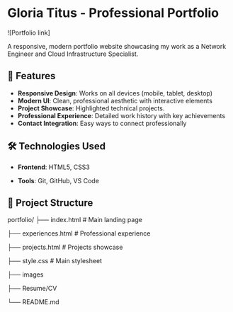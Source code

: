# Gloria Titus - Professional Portfolio

![Portfolio link]

A responsive, modern portfolio website showcasing my work as a Network Engineer and Cloud Infrastructure Specialist.

## 🚀 Features

- **Responsive Design**: Works on all devices (mobile, tablet, desktop)
- **Modern UI**: Clean, professional aesthetic with interactive elements
- **Project Showcase**: Highlighted technical projects.
- **Professional Experience**: Detailed work history with key achievements
- **Contact Integration**: Easy ways to connect professionally

## 🛠️ Technologies Used

- **Frontend**: 
  HTML5,
  CSS3

- **Tools**:
  Git,
  GitHub,
  VS Code

## 📂 Project Structure

portfolio/
├── index.html   # Main landing page

├── experiences.html # Professional experience

├── projects.html    # Projects showcase

├── style.css        # Main stylesheet

├── images

├── Resume/CV

└── README.md 